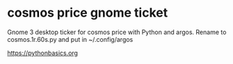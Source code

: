 # cosmos price gnome ticket 

Gnome 3 desktop ticker for cosmos price with Python and argos. Rename to cosmos.1r.60s.py and put in ~/.config/argos

https://pythonbasics.org
